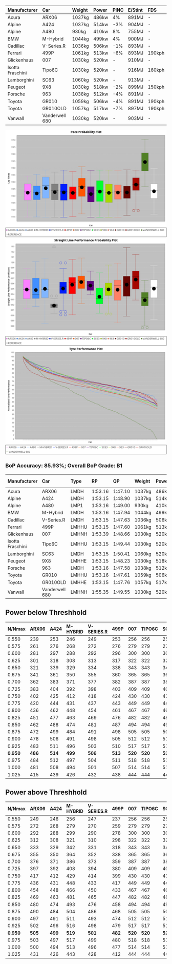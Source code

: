 | Manufacturer     | Car            | Weight | Power | PINC    | E/Stint | FDS     |
|:-|:-|:-|:-|:-|:-|:-|
| Acura            | ARX06          | 1037kg | 486kw | 4%      | 891MJ   |    -    |
| Alpine           | A424           | 1037kg | 514kw | -3%     | 904MJ   |    -    |
| Alpine           | A480           | 930kg  | 410kw | 8%      | 755MJ   |    -    |
| BMW              | M-Hybrid       | 1044kg | 499kw | 4%      | 900MJ   |    -    |
| Cadillac         | V-Series.R     | 1036kg | 506kw | -1%     | 893MJ   |    -    |
| Ferrari          | 499P           | 1061kg | 513kw | -6%     | 893MJ   | 190kph  |
| Glickenhaus      | 007            | 1030kg | 520kw |    -    | 910MJ   |    -    |
| Isotta Fraschini | Tipo6C         | 1030kg | 520kw |    -    | 916MJ   | 160kph  |
| Lamborghini      | SC63           | 1060kg | 520kw |    -    | 913MJ   |    -    |
| Peugeot          | 9X8            | 1030kg | 518kw | -2%     | 899MJ   | 150kph  |
| Porsche          | 963            | 1038kg | 512kw | -4%     | 891MJ   |    -    |
| Toyota           | GR010          | 1059kg | 506kw | -4%     | 891MJ   | 190kph  |
| Toyota           | GR010OLD       | 1057kg | 517kw | -7%     | 897MJ   | 190kph  |
| Vanwall          | Vanderwell 680 | 1030kg | 520kw |    -    | 903MJ   |    -    |

![PACECHART](./IMG/AUTO.png)
![STRAIGHTLINEPERFORMANCECHART](./IMG/AUTO_sp.png)
![TYREPERFORMANCECHART](./IMG/AUTO_tw.png)

### BoP Accuracy: 85.93%; Overall BoP Grade: B1
| Manufacturer     | Car            | Type  | RP      | QP      | Weight | Power¹ | Threshhold | PINC    | Power² | E/Stint | AVG Vmax  | FDS     | RDLC | L/Stint | BOP-Grade | Model Accuracy | Model Points | Match%  |
|:-|:-|:-|:-|:-|:-|:-|:-|:-|:-|:-|:-|:-|:-|:-|:-|:-|:-|:-|
| Acura            | ARX06          | LMDH  | 1:53.16 | 1:47.10 | 1037kg | 486kw  | 210.0kph   | 4%      | 505kw  |  891MJ  | 278.33kph |    -    | 1.02 | 29      | -B2       | 100.00%        | 995          | 84.63%  |
| Alpine           | A424           | LMDH  | 1:53.15 | 1:48.90 | 1037kg | 514kw  | 210.0kph   | -3%     | 499kw  |  904MJ  | 278.53kph |    -    | 1.02 | 29      | +C2       | 100.00%        | 642          | 72.79%  |
| Alpine           | A480           | LMP1  | 1:53.16 | 1:49.00 |  930kg | 410kw  | 210.0kph   | 8%      | 443kw  |  755MJ  | 278.54kph |    -    | 0.99 | 27      | ~A1       | 60.26%         | 849          | 100.00% |
| BMW              | M-Hybrid       | LMDH  | 1:53.16 | 1:47.94 | 1044kg | 499kw  | 210.0kph   | 4%      | 519kw  |  900MJ  | 275.59kph |    -    | 1.02 | 29      | -A2       | 100.00%        | 1714         | 90.84%  |
| Cadillac         | V-Series.R     | LMDH  | 1:53.15 | 1:47.63 | 1036kg | 506kw  | 210.0kph   | -1%     | 501kw  |  893MJ  | 278.48kph |    -    | 1.02 | 29      | -A2       | 98.95%         | 2271         | 94.32%  |
| Ferrari          | 499P           | LMHHU | 1:53.15 | 1:47.60 | 1061kg | 513kw  | 210.0kph   | -6%     | 482kw  |  893MJ  | 278.37kph | 190kph  | 1.03 | 29      | -A2       | 99.93%         | 2718         | 91.66%  |
| Glickenhaus      | 007            | LMHNH | 1:53.39 | 1:48.66 | 1030kg | 520kw  | 0.0kph     |    -    | 520kw  |  910MJ  | 282.11kph |    -    | 0.96 | 29      | ~A1       | 96.34%         | 1634         | 100.00% |
| Isotta Fraschini | Tipo6C         | LMHHU | 1:53.15 | 1:49.44 | 1030kg | 520kw  | 0.0kph     |    -    | 520kw  |  916MJ  | 281.10kph | 160kph  | 1.08 | 29      | +C1       | 92.36%         | 133          | 76.66%  |
| Lamborghini      | SC63           | LMDH  | 1:53.15 | 1:50.41 | 1060kg | 520kw  | 210.0kph   |    -    | 520kw  |  913MJ  | 277.00kph |    -    | 1.03 | 29      | ~A1       | 96.54%         | 418          | 95.61%  |
| Peugeot          | 9X8            | LMHHE | 1:53.15 | 1:48.23 | 1030kg | 518kw  | 210.0kph   | -2%     | 508kw  |  899MJ  | 278.68kph | 150kph  | 1.03 | 29      | ~A1       | 88.68%         | 2617         | 99.71%  |
| Porsche          | 963            | LMDH  | 1:53.16 | 1:47.58 | 1038kg | 512kw  | 210.0kph   | -4%     | 492kw  |  891MJ  | 278.23kph |    -    | 1.02 | 29      | -A2       | 99.98%         | 6168         | 93.17%  |
| Toyota           | GR010          | LMHHU | 1:53.16 | 1:47.61 | 1059kg | 506kw  | 210.0kph   | -4%     | 486kw  |  891MJ  | 278.51kph | 190kph  | 1.03 | 29      | ~A1       | 98.53%         | 3557         | 95.15%  |
| Toyota           | GR010OLD       | LMHHE | 1:53.15 | 1:47.76 | 1057kg | 517kw  | 210.0kph   | -7%     | 481kw  |  897MJ  | 279.98kph | 190kph  | 1.03 | 29      | ~A1       | 92.01%         | 1427         | 97.73%  |
| Vanwall          | Vanderwell 680 | LMHNH | 1:55.35 | 1:49.55 | 1030kg | 520kw  | 0.0kph     |    -    | 520kw  |  903MJ  | 276.33kph |    -    | 1.01 | 29      | +Ω1       | 94.62%         | 633          | 10.75%  |

## Power below Threshhold
| N/Nmax    | ARX06   | A424    | M-HYBRID | V-SERIES.R | 499P    | 007     | TIPO6C  | SC63    | 9X8     | 963     | GR010   | GR010OLD | VANDERWELL 680 | ​     | RPM      | A480    |
|:-|:-|:-|:-|:-|:-|:-|:-|:-|:-|:-|:-|:-|:-|:-|:-|:-|
|  0.550    |  239    |  253    |  246     |  249       |  253    |  256    |  256    |  256    |  255    |  252    |  249    |  255     |  256           |  ​    |   --     |   -     |
|  0.575    |  261    |  276    |  268     |  272       |  276    |  279    |  279    |  279    |  278    |  275    |  272    |  278     |  279           |  ​    |   --     |   -     |
|  0.600    |  281    |  297    |  288     |  292       |  296    |  300    |  300    |  300    |  299    |  296    |  292    |  298     |  300           |  ​    |   --     |   -     |
|  0.625    |  301    |  318    |  308     |  313       |  317    |  322    |  322    |  322    |  321    |  317    |  313    |  320     |  322           |  ​    |   --     |   -     |
|  0.650    |  321    |  339    |  329     |  334       |  338    |  343    |  343    |  343    |  342    |  338    |  334    |  341     |  343           |  ​    |   --     |   -     |
|  0.675    |  341    |  361    |  350     |  355       |  360    |  365    |  365    |  365    |  364    |  359    |  355    |  363     |  365           |  ​    |   --     |   -     |
|  0.700    |  362    |  383    |  371     |  377       |  382    |  387    |  387    |  387    |  386    |  381    |  377    |  385     |  387           |  ​    |   --     |   -     |
|  0.725    |  383    |  404    |  392     |  398       |  403    |  409    |  409    |  409    |  407    |  403    |  398    |  407     |  409           |  ​    |   --     |   -     |
|  0.750    |  402    |  425    |  412     |  418       |  424    |  430    |  430    |  430    |  428    |  423    |  418    |  427     |  430           |  ​    |   --     |   -     |
|  0.775    |  420    |  444    |  431     |  437       |  443    |  449    |  449    |  449    |  447    |  442    |  437    |  446     |  449           |  ​    |  5000    |  248    |
|  0.800    |  436    |  462    |  448     |  454       |  461    |  467    |  467    |  467    |  465    |  460    |  454    |  464     |  467           |  ​    |  5500    |  293    |
|  0.825    |  451    |  477    |  463     |  469       |  476    |  482    |  482    |  482    |  480    |  475    |  469    |  479     |  482           |  ​    |  6000    |  327    |
|  0.850    |  462    |  488    |  474     |  481       |  487    |  494    |  494    |  494    |  492    |  486    |  481    |  491     |  494           |  ​    |  6500    |  369    |
|  0.875    |  472    |  499    |  484     |  491       |  498    |  505    |  505    |  505    |  503    |  497    |  491    |  502     |  505           |  ​    |  7000    |  412    |
|  0.900    |  478    |  506    |  491     |  498       |  505    |  512    |  512    |  512    |  510    |  504    |  498    |  509     |  512           |  ​    |  7500    |  423    |
|  0.925    |  483    |  511    |  496     |  503       |  510    |  517    |  517    |  517    |  515    |  509    |  503    |  514     |  517           |  ​    |  8000    |  419    |
| **0.950** | **486** | **514** | **499**  | **506**    | **513** | **520** | **520** | **520** | **518** | **512** | **506** | **517**  | **520**        | **​** | **8500** | **422** |
|  0.975    |  484    |  512    |  497     |  504       |  511    |  518    |  518    |  518    |  516    |  510    |  504    |  515     |  518           |  ​    |  9000    |  211    |
|  1.000    |  481    |  508    |  494     |  501       |  507    |  514    |  514    |  514    |  512    |  506    |  501    |  511     |  514           |  ​    |   --     |   -     |
|  1.025    |  415    |  439    |  426     |  432       |  438    |  444    |  444    |  444    |  442    |  437    |  432    |  441     |  444           |  ​    |   --     |   -     |

## Power above Threshhold
| N/Nmax    | ARX06   | A424    | M-HYBRID | V-SERIES.R | 499P    | 007     | TIPO6C  | SC63    | 9X8     | 963     | GR010   | GR010OLD | VANDERWELL 680 | ​     | RPM      | A480    |
|:-|:-|:-|:-|:-|:-|:-|:-|:-|:-|:-|:-|:-|:-|:-|:-|:-|
|  0.550    |  249    |  246    |  256     |  247       |  237    |  256    |  256    |  256    |  250    |  242    |  239    |  237     |  256           |  ​    |   --     |   -     |
|  0.575    |  272    |  268    |  279     |  270       |  259    |  279    |  279    |  279    |  273    |  265    |  261    |  259     |  279           |  ​    |   --     |   -     |
|  0.600    |  292    |  288    |  299     |  290       |  278    |  300    |  300    |  300    |  293    |  284    |  281    |  278     |  300           |  ​    |   --     |   -     |
|  0.625    |  312    |  308    |  321     |  310       |  298    |  322    |  322    |  322    |  314    |  304    |  301    |  298     |  322           |  ​    |   --     |   -     |
|  0.650    |  333    |  329    |  342     |  331       |  318    |  343    |  343    |  343    |  335    |  325    |  321    |  318     |  343           |  ​    |   --     |   -     |
|  0.675    |  355    |  350    |  364     |  352       |  338    |  365    |  365    |  365    |  357    |  345    |  341    |  338     |  365           |  ​    |   --     |   -     |
|  0.700    |  376    |  371    |  386     |  373       |  359    |  387    |  387    |  387    |  378    |  366    |  362    |  359     |  387           |  ​    |   --     |   -     |
|  0.725    |  397    |  392    |  408     |  394       |  380    |  409    |  409    |  409    |  399    |  387    |  383    |  379     |  409           |  ​    |   --     |   -     |
|  0.750    |  417    |  412    |  429     |  414       |  399    |  430    |  430    |  430    |  420    |  407    |  402    |  398     |  430           |  ​    |   --     |   -     |
|  0.775    |  436    |  431    |  448     |  433       |  417    |  449    |  449    |  449    |  439    |  425    |  420    |  416     |  449           |  ​    |  5000    |  248    |
|  0.800    |  454    |  448    |  466     |  450       |  433    |  467    |  467    |  467    |  456    |  442    |  436    |  432     |  467           |  ​    |  5500    |  293    |
|  0.825    |  469    |  463    |  481     |  465       |  447    |  482    |  482    |  482    |  471    |  456    |  451    |  446     |  482           |  ​    |  6000    |  327    |
|  0.850    |  480    |  474    |  493     |  476       |  458    |  494    |  494    |  494    |  483    |  467    |  462    |  457     |  494           |  ​    |  6500    |  369    |
|  0.875    |  490    |  484    |  504     |  486       |  468    |  505    |  505    |  505    |  493    |  477    |  472    |  467     |  505           |  ​    |  7000    |  412    |
|  0.900    |  497    |  491    |  511     |  493       |  474    |  512    |  512    |  512    |  500    |  484    |  478    |  473     |  512           |  ​    |  7500    |  423    |
|  0.925    |  502    |  496    |  516     |  498       |  479    |  517    |  517    |  517    |  505    |  489    |  483    |  478     |  517           |  ​    |  8000    |  419    |
| **0.950** | **505** | **499** | **519**  | **501**    | **482** | **520** | **520** | **520** | **508** | **492** | **486** | **481**  | **520**        | **​** | **8500** | **422** |
|  0.975    |  503    |  497    |  517     |  499       |  480    |  518    |  518    |  518    |  506    |  490    |  484    |  479     |  518           |  ​    |  9000    |  211    |
|  1.000    |  500    |  494    |  513     |  496       |  477    |  514    |  514    |  514    |  503    |  487    |  481    |  476     |  514           |  ​    |   --     |   -     |
|  1.025    |  431    |  426    |  443     |  428       |  412    |  444    |  444    |  444    |  434    |  420    |  415    |  411     |  444           |  ​    |   --     |   -     |
